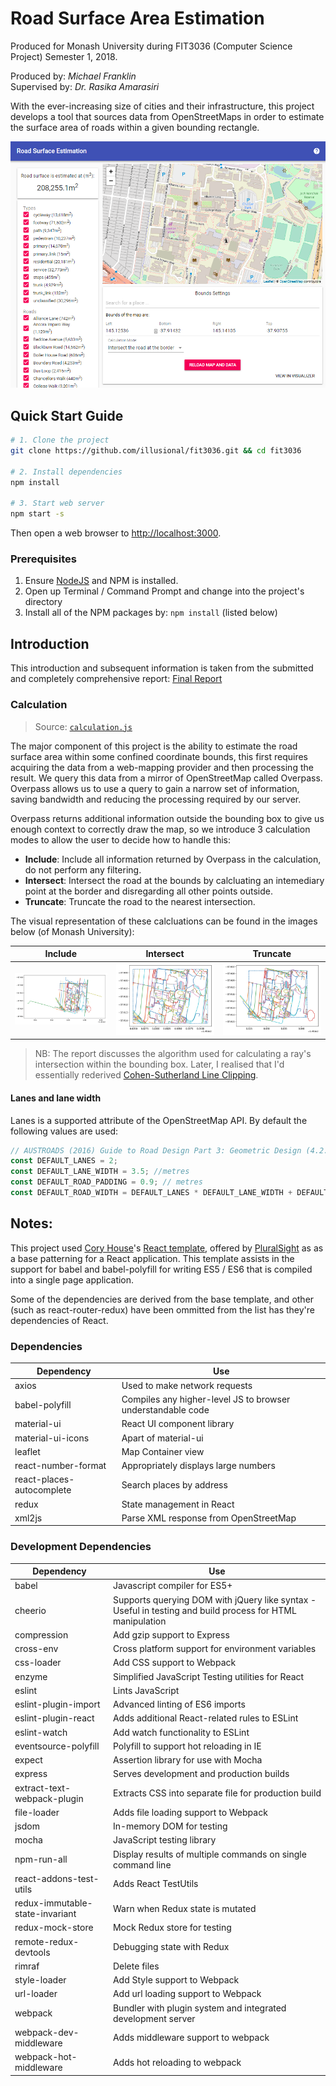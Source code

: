 # Road Surface Area Estimation
Produced for Monash University during FIT3036 (Computer Science Project) Semester 1, 2018.

Produced by: _Michael Franklin_ <br />
Supervised by: _Dr. Rasika Amarasiri_

With the ever-increasing size of cities and their infrastructure, this project develops a tool that sources data from OpenStreetMaps in order to estimate the surface area of roads within a given bounding rectangle.

![Image of user interface of application](resources/user-interface.png)

## Quick Start Guide

```bash
# 1. Clone the project
git clone https://github.com/illusional/fit3036.git && cd fit3036

# 2. Install dependencies
npm install

# 3. Start web server
npm start -s
```

Then open a web browser to [http://localhost:3000](http://localhost:3000).

### Prerequisites
1. Ensure [NodeJS](https://nodejs.org/en/) and NPM is installed.
2. Open up Terminal / Command Prompt and change into the project's directory
3. Install all of the NPM packages by: `npm install` (listed below)

## Introduction

This introduction and subsequent information is taken from the submitted and completely comprehensive report: [Final Report](resources/report.pdf)

### Calculation

> Source: [`calculation.js`](https://github.com/illusional/fit3036/blob/master/src/processing/calculation.js)

The major component of this project is the ability to estimate the road surface area within some confined coordinate bounds, this first requires acquiring the data from a web-mapping provider and then processing the result. We query this data from a mirror of OpenStreetMap called Overpass. Overpass allows us to use a query to gain a narrow set of information, saving bandwidth and reducing the processing required by our server.

Overpass returns additional information outside the bounding box to give us enough context to correctly draw the map, so we introduce 3 calculation modes to allow the user to decide how to handle this:
- **Include**: Include all information returned by Overpass in the calculation, do not perform any filtering.
- **Intersect**: Intersect the road at the bounds by calcluating an intemediary point at the border and disregarding all other points outside.
- **Truncate**: Truncate the road to the nearest intersection.

The visual representation of these calcluations can be found in the images below (of Monash University):

|Include|Intersect|Truncate|
|-|-|-|
|![Include visual representation](resources/monash_incl.png)|![Intersect visual representation](resources/monash_inter.png)|![Truncate visual representation](resources/monash_trunceps.png)|

> NB: The report discusses the algorithm used for calculating a ray's intersection within the bounding box. Later, I realised that I'd essentially rederived [Cohen-Sutherland Line
Clipping](https://en.wikipedia.org/wiki/Cohen%E2%80%93Sutherland_algorithm).

#### Lanes and lane width

Lanes is a supported attribute of the OpenStreetMap API. By default the following values are used:

```javascript
// AUSTROADS (2016) Guide to Road Design Part 3: Geometric Design (4.2.4 Traffic Lane Widths - p. 44)
const DEFAULT_LANES = 2;
const DEFAULT_LANE_WIDTH = 3.5; //metres
const DEFAULT_ROAD_PADDING = 0.9; // metres
const DEFAULT_ROAD_WIDTH = DEFAULT_LANES * DEFAULT_LANE_WIDTH + DEFAULT_ROAD_PADDING;
```



## Notes:
This project used [Cory House](https://www.pluralsight.com/authors/cory-house)'s [React template](https://github.com/coryhouse/pluralsight-redux-starter), offered by [PluralSight](https://www.pluralsight.com/courses/react-redux-react-router-es6) as as a base patterning for a React application. This template assists in the support for babel and babel-polyfill for writing ES5 / ES6 that is compiled into a single page application. 

Some of the dependencies are derived from the base template, and other (such as react-router-redux) have been ommitted from the list has they're dependencies of React.

### Dependencies
| **Dependency** | **Use** |
|----------|-------|
|axios| Used to make network requests |
|babel-polyfill| Compiles any higher-level JS to browser understandable code |
|material-ui| React UI component library |
|material-ui-icons| Apart of material-ui |
|leaflet| Map Container view |
|react-number-format| Appropriately displays large numbers |
|react-places-autocomplete| Search places by address |
|redux| State management in React |
|xml2js| Parse XML response from OpenStreetMap |

### Development Dependencies
| **Dependency** | **Use** |
|----------|-------|
|babel|Javascript compiler for ES5+|
|cheerio|Supports querying DOM with jQuery like syntax - Useful in testing and build process for HTML manipulation|
|compression|Add gzip support to Express|
|cross-env|Cross platform support for environment variables|
|css-loader|Add CSS support to Webpack|
|enzyme|Simplified JavaScript Testing utilities for React|
|eslint|Lints JavaScript |
|eslint-plugin-import|Advanced linting of ES6 imports|
|eslint-plugin-react|Adds additional React-related rules to ESLint|
|eslint-watch|Add watch functionality to ESLint |
|eventsource-polyfill|Polyfill to support hot reloading in IE|
|expect|Assertion library for use with Mocha|
|express|Serves development and production builds|
|extract-text-webpack-plugin| Extracts CSS into separate file for production build | 
|file-loader| Adds file loading support to Webpack |
|jsdom|In-memory DOM for testing|
|mocha| JavaScript testing library |
|npm-run-all| Display results of multiple commands on single command line |
|react-addons-test-utils| Adds React TestUtils |
|redux-immutable-state-invariant|Warn when Redux state is mutated|
|redux-mock-store|Mock Redux store for testing|
|remote-redux-devtools| Debugging state with Redux |
|rimraf|Delete files |
|style-loader| Add Style support to Webpack |
|url-loader| Add url loading support to Webpack |
|webpack| Bundler with plugin system and integrated development server |
|webpack-dev-middleware| Adds middleware support to webpack |
|webpack-hot-middleware| Adds hot reloading to webpack |
